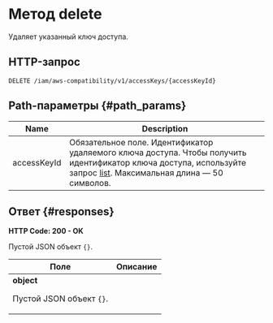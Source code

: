 # Метод delete
Удаляет указанный ключ доступа.
 

 
## HTTP-запрос
`DELETE /iam/aws-compatibility/v1/accessKeys/{accessKeyId}`
 
## Path-параметры {#path_params}
 
Name | Description
--- | ---
accessKeyId | Обязательное поле. Идентификатор удаляемого ключа доступа. Чтобы получить идентификатор ключа доступа, используйте запрос [list](/docs/iam/api-ref/AccessKey/list).  Максимальная длина — 50 символов.
 
## Ответ {#responses}
**HTTP Code: 200 - OK**

Пустой JSON объект `` {} ``.
 
Поле | Описание
--- | ---
 | **object**<br><p>Пустой JSON объект <code>{}</code>.</p> 